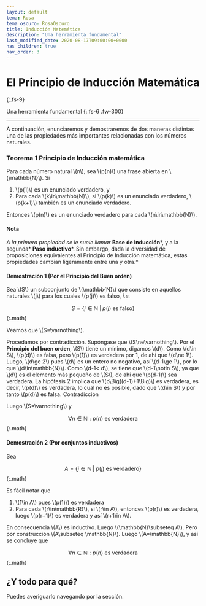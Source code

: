 ```yaml
---
layout: default
tema: Rosa
tema_oscuro: RosaOscuro
title: Inducción Matemática
description: "Una herramienta fundamental"
last_modified_date: 2020-08-17T09:00:00+0000
has_children: true
nav_order: 3
---
```


# El Principio de Inducción Matemática
{:.fs-9}

Una herramienta fundamental
{:.fs-6 .fw-300}

---

A continuación, enunciaremos y demostraremos de dos maneras distintas una de las propiedades más importantes relacionadas con los números naturales.

### Teorema&nbsp;<span class="deg-sitio deg-sitio-texto">1 </span> Principio de Inducción matemática
Para cada número natural \\(n\\), sea \\(p(n)\\) una frase abierta en \\(\mathbb{N}\\). Si

1. \\(p(1)\\) es un enunciado verdadero, y
2. Para cada \\(k\in\mathbb{N}\\), si \\(p(k)\\) es un enunciado verdadero, \\(p(k+1)\\) también es un enunciado verdadero.

Entonces \\(p(n)\\) es un enunciado verdadero para cada \\(n\in\mathbb{N}\\).

#### Nota

*A la primera propiedad se le suele llamar* **Base de inducción***, y a la segunda* **Paso inductivo***. Sin embargo, dada la diversidad de proposiciones equivalentes al Principio de Inducción matemática, estas propiedades cambian ligeramente entre una y otra.*

#### Demostración 1 (Por el Principio del Buen orden)
Sea \\(S\\) un subconjunto de \\(\mathbb{N}\\) que consiste en aquellos naturales \\(j\\) para los cuales \\(p(j)\\) es falso, *i.e.*
    
$$S=\left\{j\in\mathbb{N}\;|\;p(j) \text{ es falso}\right\}$$
{:.math}

Veamos que \\(S=\varnothing\\).
    
Procedamos por contradicción. Supóngase que \\(S\ne\varnothing\\). Por el **Principio del buen orden**, \\(S\\) tiene un mínimo, digamos \\(d\\). Como \\(d\in S\\), \\(p(d)\\) es falsa, pero \\(p(1)\\) es verdadera por <span class="deg-sitio deg-sitio-texto">1</span>, de ahí que \\(d\ne 1\\). Luego, \\(d\ge 2\\) pues \\(d\\) es un entero no negativo, así \\(d-1\ge 1\\), por lo que \\(d\in\mathbb{N}\\). Como \\(d-1< d\\), se tiene que \\(d-1\notin S\\), ya que \\(d\\) es el elemento más pequeño de \\(S\\), de ahí que \\(p(d-1)\\) sea verdadera. La hipótesis <span class="deg-sitio deg-sitio-texto">2</span> implica que \\(p\Big((d-1)+1\Big)\\) es verdadera, es decir, \\(p(d)\\) es verdadera, lo cual no es posible, dado que \\(d\in S\\) y por tanto \\(p(d)\\) es falsa. Contradicción

Luego \\(S=\varnothing\\) y

$$\forall n \in\mathbb{N}:p(n) \text{ es verdadera}$$
{:.math}

#### Demostración 2 (Por conjuntos inductivos)

Sea

$$A=\left\{j\in\mathbb{N}\;|\;p(j) \text{ es verdadero}\right\}$$
{:.math}

Es fácil notar que

1. \\(1\in A\\) pues \\(p(1)\\) es verdadera
2. Para cada \\(r\in\mathbb{R}\\), si \\(r\in A\\), entonces \\(p(r)\\) es verdadera, luego \\(p(r+1)\\) es verdadera y así \\(r+1\in A\\).

En consecuencia \\(A\\) es inductivo. Luego \\(\mathbb{N}\subseteq A\\). Pero por construcción \\(A\subseteq \mathbb{N}\\). Luego \\(A=\mathbb{N}\\), y así se concluye que

$$\forall n \in\mathbb{N}:p(n) \text{ es verdadera}$$
{:.math}

## ¿Y todo para qué?

Puedes averiguarlo navegando por la sección.